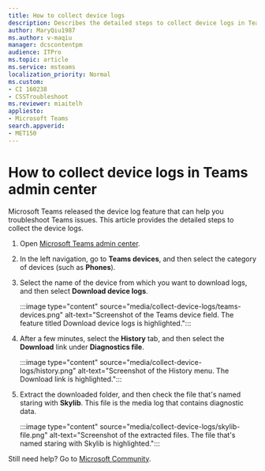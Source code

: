 ```yaml
---
title: How to collect device logs
description: Describes the detailed steps to collect device logs in Teams admin center.
author: MaryQiu1987
ms.author: v-maqiu
manager: dcscontentpm
audience: ITPro 
ms.topic: article 
ms.service: msteams
localization_priority: Normal
ms.custom: 
- CI 160238
- CSSTroubleshoot
ms.reviewer: miaitelh
appliesto:
- Microsoft Teams
search.appverid: 
- MET150
---
```

# How to collect device logs in Teams admin center

Microsoft Teams released the device log feature that can help you troubleshoot Teams issues. This article provides the detailed steps to collect the device logs.

1. Open [Microsoft Teams admin center](https://admin.teams.microsoft.com/).
2. In the left navigation, go to **Teams devices**, and then select the category of devices (such as **Phones**).
3. Select the name of the device from which you want to download logs, and then select **Download device logs**.

   :::image type="content" source="media/collect-device-logs/teams-devices.png" alt-text="Screenshot of the Teams device field. The feature titled Download device logs is highlighted.":::

4. After a few minutes, select the **History** tab, and then select the **Download** link under **Diagnostics file**.

   :::image type="content" source="media/collect-device-logs/history.png" alt-text="Screenshot of the History menu. The Download link is highlighted.":::

5. Extract the downloaded folder, and then check the file that's named staring with **Skylib**. This file is the media log that contains diagnostic data.

   :::image type="content" source="media/collect-device-logs/skylib-file.png" alt-text="Screenshot of the extracted files. The file that's named staring with Skylib is highlighted.":::

Still need help? Go to [Microsoft Community](https://answers.microsoft.com/).

